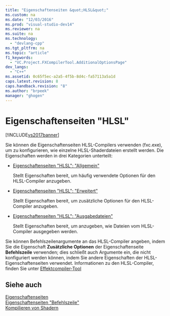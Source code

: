 ```yaml
---
title: "Eigenschaftenseiten &quot;HLSL&quot;"
ms.custom: na
ms.date: "12/03/2016"
ms.prod: "visual-studio-dev14"
ms.reviewer: na
ms.suite: na
ms.technology: 
  - "devlang-cpp"
ms.tgt_pltfrm: na
ms.topic: "article"
f1_keywords: 
  - "VC.Project.FXCompilerTool.AdditionalOptionsPage"
dev_langs: 
  - "C++"
ms.assetid: 0c65f5ec-a2a5-4f5b-8d4c-fa57113a5a1d
caps.latest.revision: 8
caps.handback.revision: "8"
ms.author: "brpeek"
manager: "ghogen"
---
```

# Eigenschaftenseiten &quot;HLSL&quot;
[!INCLUDE[vs2017banner](../assembler/inline/includes/vs2017banner.md)]

Sie können die Eigenschaftenseiten HLSL\-Compilers verwenden \(fxc.exe\), um zu konfigurieren, wie einzelne HLSL\-Shaderdateien erstellt werden.  Die Eigenschaften werden in drei Kategorien unterteilt:  
  
-   [Eigenschaftenseiten "HLSL": "Allgemein"](../ide/hlsl-property-pages-general.md)  
  
     Stellt Eigenschaften bereit, um häufig verwendete Optionen für den HLSL\-Compiler anzugeben.  
  
-   [Eigenschaftenseiten "HLSL": "Erweitert"](../ide/hlsl-property-pages-advanced.md)  
  
     Stellt Eigenschaften bereit, um zusätzliche Optionen für den HLSL\-Compiler anzugeben.  
  
-   [Eigenschaftenseiten "HLSL": "Ausgabedateien"](../ide/hlsl-property-pages-output-files.md)  
  
     Stellt Eigenschaften bereit, um anzugeben, wie Dateien vom HLSL\-Compiler ausgegeben werden.  
  
 Sie können Befehlszeilenargumente an das HLSL\-Compiler angeben, indem Sie die Eigenschaft **Zusätzliche Optionen** der Eigenschaftenseite **Befehlszeile** verwenden; dies schließt auch Argumente ein, die nicht konfiguriert werden können, indem Sie andere Eigenschaften der HLSL\-Eigenschaftenseiten verwendet.  Informationen zu den HLSL\-Compiler, finden Sie unter [Effektcompiler\-Tool](http://go.microsoft.com/fwlink/p/?LinkID=258285&clcid=0x409)  
  
## Siehe auch  
 [Eigenschaftenseiten](../ide/property-pages-visual-cpp.md)   
 [Eigenschaftenseiten "Befehlszeile"](../ide/command-line-property-pages.md)   
 [Kompilieren von Shadern](http://go.microsoft.com/fwlink/p/?LinkID=258284&clcid=0x409)